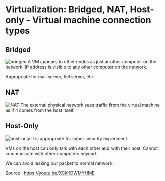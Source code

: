 # Virtualization: Bridged, NAT, Host-only - Virtual machine connection types



## Bridged 
![bridged](https://user-images.githubusercontent.com/76433661/136411729-53437cb8-ee56-4623-8000-23c0db717691.png)
A VM appears to other nodes as just another computer on the network. IP address is visible to any other computer on the network. 

Appropriate for mail server, fiel server, etc.

## NAT
![NAT](https://user-images.githubusercontent.com/76433661/136411732-d0f8ead3-7099-409f-8183-28856489d261.png)
The external physical network sees traffic from the virtual machine as if it comes from the host itself.



## Host-Only
![host-only](https://user-images.githubusercontent.com/76433661/136411736-bb500612-3096-45df-8cff-e0d09047dcca.png)
It is appropriate for cyber security experiment.

VMs on the host can only talk with each other and with their host. Cannot communicate with other computers beyond. 

We can avoid leaking our packet to normal network.


Source : https://youtu.be/XCkKDWMYHME
